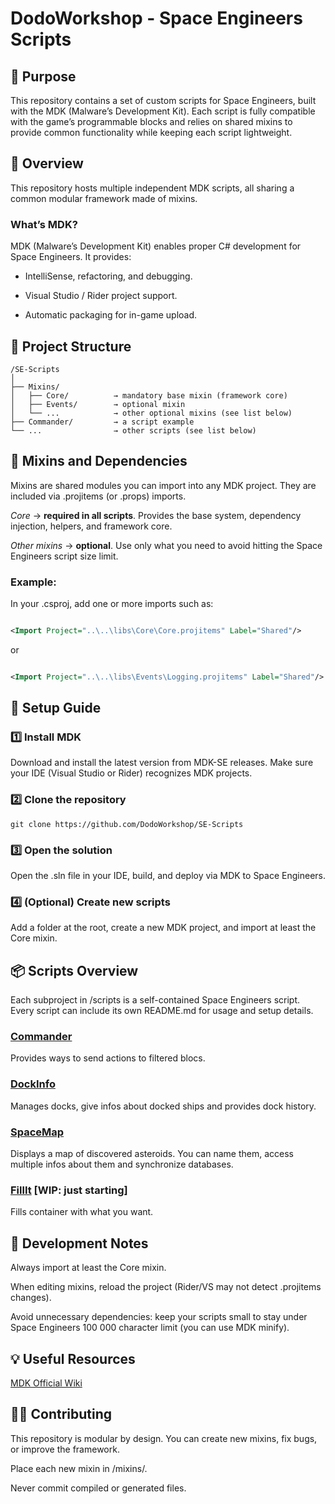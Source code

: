 ﻿# DodoWorkshop - Space Engineers Scripts

## 🎯 Purpose

This repository contains a set of custom scripts for Space Engineers, built with the MDK (Malware’s Development Kit).
Each script is fully compatible with the game’s programmable blocks and relies on shared mixins to provide common
functionality while keeping each script lightweight.

## 🚀 Overview

This repository hosts multiple independent MDK scripts, all sharing a common modular framework made of mixins.

### What’s MDK?
MDK (Malware’s Development Kit)
enables proper C# development for Space Engineers.
It provides:

- IntelliSense, refactoring, and debugging.

- Visual Studio / Rider project support.

- Automatic packaging for in-game upload.


## 🧩 Project Structure

```
/SE-Scripts
│
├── Mixins/
│   ├── Core/          → mandatory base mixin (framework core)
│   ├── Events/        → optional mixin 
│   └── ...            → other optional mixins (see list below)
├── Commander/         → a script example
└── ...                → other scripts (see list below)
```

## 🧱 Mixins and Dependencies

Mixins are shared modules you can import into any MDK project.
They are included via .projitems (or .props) imports.

*Core* → **required in all scripts**.
Provides the base system, dependency injection, helpers, and framework core.

*Other mixins* → **optional**.
Use only what you need to avoid hitting the Space Engineers script size limit.

### Example:

In your .csproj, add one or more imports such as:

```xml

<Import Project="..\..\libs\Core\Core.projitems" Label="Shared"/>
```

or

```xml

<Import Project="..\..\libs\Events\Logging.projitems" Label="Shared"/>
```

## 🧰 Setup Guide

### 1️⃣ Install MDK

Download and install the latest version from MDK-SE releases.
Make sure your IDE (Visual Studio or Rider) recognizes MDK projects.

### 2️⃣ Clone the repository

```
git clone https://github.com/DodoWorkshop/SE-Scripts
```

### 3️⃣ Open the solution

Open the .sln file in your IDE, build, and deploy via MDK to Space Engineers.

### 4️⃣ (Optional) Create new scripts

Add a folder at the root, create a new MDK project, and import at least the Core mixin.

## 📦 Scripts Overview

Each subproject in /scripts is a self-contained Space Engineers script.
Every script can include its own README.md for usage and setup details.

### [Commander](Commander/README.md)
Provides ways to send actions to filtered blocs.

### [DockInfo](DockInfo/README.md)
Manages docks, give infos about docked ships and provides dock history.

### [SpaceMap](SpaceMap/README.md)
Displays a map of discovered asteroids. You can name them, access multiple infos about them and synchronize databases.

### [FillIt](FillIt/README.md) [WIP: just starting]
Fills container with what you want.

## 🧠 Development Notes

Always import at least the Core mixin.

When editing mixins, reload the project (Rider/VS may not detect .projitems changes).

Avoid unnecessary dependencies: keep your scripts small to stay under Space Engineers 100 000 character limit (you can
use MDK minify).

## 💡 Useful Resources

[MDK Official Wiki](http://github.com/malware-dev/MDK-SE/wiki)

## 🧑‍💻 Contributing

This repository is modular by design.
You can create new mixins, fix bugs, or improve the framework.

Place each new mixin in /mixins/.

Never commit compiled or generated files.